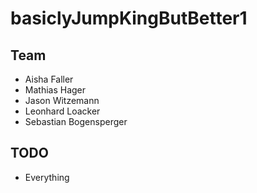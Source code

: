 # basiclyJumpKingButBetter1

## Team

- Aisha Faller
- Mathias Hager
- Jason Witzemann
- Leonhard Loacker
- Sebastian Bogensperger

## TODO

- Everything
